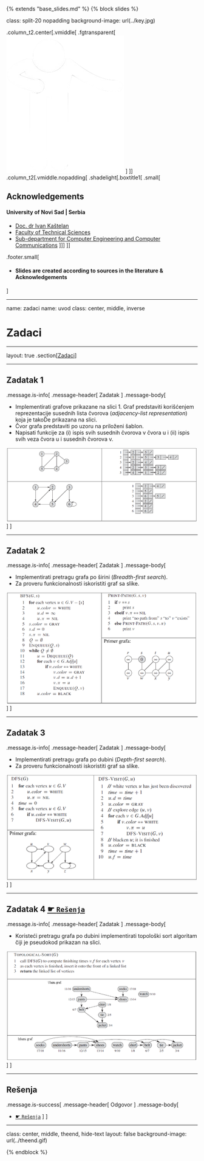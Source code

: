 {% extends "base_slides.md" %}
{% block slides %}


class: split-20 nopadding
background-image: url(../key.jpg)

.column_t2.center[.vmiddle[
.fgtransparent[
![:scale 80%](../zahvalnica.png)
]
]]
.column_t2[.vmiddle.nopadding[
.shadelight[.boxtitle1[
.small[
## Acknowledgements

#### University of Novi Sad | Serbia

- [Doc. dr Ivan Kaštelan](http://www.rt-rk.uns.ac.rs/nastavno-osoblje/doc-dr-ivan-kaštelan)
- [Faculty of Technical Sciences](http://ftn.uns.ac.rs/)
- [Sub-department for Computer Engineering and Computer Communications](http://www.rt-rk.uns.ac.rs)
]]]
]]

.footer.small[
- #### Slides are created according to sources in the literature & Acknowledgements
]
 
---

name: zadaci
name: uvod 
class: center, middle, inverse

# Zadaci

---
layout: true
.section[[Zadaci](#sadrzaj)]

---

## Zadatak 1 

.message.is-info[
.message-header[
Zadatak
]
.message-body[
- Implementirati grafove prikazane na slici 1. Graf predstaviti korišćenjem reprezentacije susednih lista čvorova (*adjacency-list representation*) koja je takoĎe prikazana na slici.
- Čvor grafa predstaviti po uzoru na priloženi šablon. 
- Napisati funkcije za (i) ispis svih susednih čvorova v čvora u i (ii) ispis svih veza čvora u i susednih čvorova v.

![:scale 85%](img/z9/z1.png)
]
]

---
## Zadatak 2

.message.is-info[
.message-header[
Zadatak
]
.message-body[
- Implementirati pretragu grafa po širini (*Breadth-first search*). 
- Za proveru funkcionalnosti iskoristiti graf sa slike. 

![:scale 72%](img/z9/z2.png)
]
]

---
## Zadatak 3

.message.is-info[
.message-header[
Zadatak
]
.message-body[
- Implementirati pretragu grafa po dubini (*Depth-first search*). 
- Za proveru funkcionalnosti iskoristiti graf sa slike.

![:scale 77%](img/z9/z3.png)
]
]

---
## Zadatak 4 <a target="_blank" rel="noopener noreferrer" href="../python-z9-resenja"> ☛ `Rešenja`</a>

.message.is-info[
.message-header[
Zadatak
]
.message-body[
- Koristeći pretragu grafa po dubini implementirati topološki sort algoritam čiji je pseudokod prikazan na slici.

![:scale 65%](img/z9/z4.png)
]
]

---

## Rešenja

.message.is-success[
.message-header[
Odgovor
]
.message-body[
- <a target="_blank" rel="noopener noreferrer" href="../python-z9-resenja"> ☛ `Rešenja`</a>
]
]

---

class: center, middle, theend, hide-text
layout: false
background-image: url(../theend.gif)

{% endblock %}
